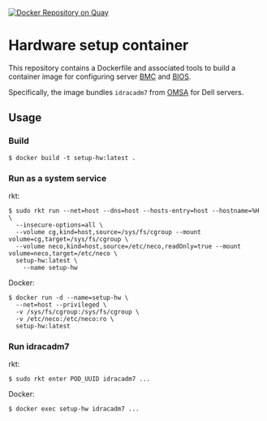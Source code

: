 [![Docker Repository on Quay](https://quay.io/repository/cybozu/setup-hw/status "Docker Repository on Quay")](https://quay.io/repository/cybozu/setup-hw)

Hardware setup container
========================

This repository contains a Dockerfile and associated tools to build a
container image for configuring server [BMC][] and [BIOS][].

Specifically, the image bundles `idracadm7` from [OMSA][] for Dell servers.

Usage
-----

### Build

```console
$ docker build -t setup-hw:latest .
```

### Run as a system service

rkt:

```console
$ sudo rkt run --net=host --dns=host --hosts-entry=host --hostname=%H \
  --insecure-options=all \
  --volume cg,kind=host,source=/sys/fs/cgroup --mount volume=cg,target=/sys/fs/cgroup \
  --volume neco,kind=host,source=/etc/neco,readOnly=true --mount volume=neco,target=/etc/neco \
  setup-hw:latest \
    --name setup-hw
```

Docker:

```console
$ docker run -d --name=setup-hw \
  --net=host --privileged \
  -v /sys/fs/cgroup:/sys/fs/cgroup \
  -v /etc/neco:/etc/neco:ro \
  setup-hw:latest
```

### Run idracadm7

rkt:

```console
$ sudo rkt enter POD_UUID idracadm7 ...
```

Docker:

```console
$ docker exec setup-hw idracadm7 ...
```



[BMC]: https://en.wikipedia.org/wiki/Intelligent_Platform_Management_Interface#Baseboard_management_controller
[BIOS]: https://en.wikipedia.org/wiki/BIOS
[OMSA]: https://en.wikipedia.org/wiki/OpenManage#OMSA_%E2%80%93_OpenManage_Server_Administrator
